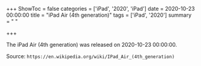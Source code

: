 +++
ShowToc = false
categories = ['iPad', '2020', 'iPad']
date = 2020-10-23 00:00:00
title = "iPad Air (4th generation)"
tags = ['iPad', '2020']
summary = " "

+++

The iPad Air (4th generation) was released on 2020-10-23 00:00:00.

Source: `https://en.wikipedia.org/wiki/IPad_Air_(4th_generation)`


